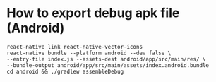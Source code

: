 # How to export debug apk file (Android)

```
react-native link react-native-vector-icons
react-native bundle --platform android --dev false \
--entry-file index.js --assets-dest android/app/src/main/res/ \
--bundle-output android/app/src/main/assets/index.android.bundle
cd android && ./gradlew assembleDebug
```
